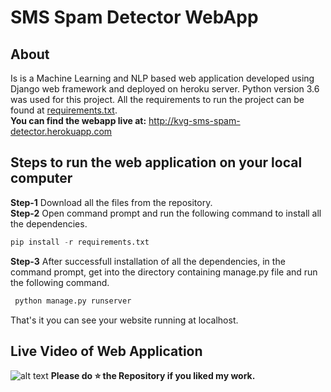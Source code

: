 # SMS Spam Detector WebApp
## About
Is is a Machine Learning and NLP based web application developed using Django web framework and deployed on heroku server. Python version 3.6 was used for this project. All the requirements to run the project can be found at [requirements.txt](https://github.com/venugopalkadamba/SMS-Spam-Detector-WebApp/blob/master/requirements.txt).
<br>
<b>You can find the webapp live at:</b> http://kvg-sms-spam-detector.herokuapp.com
## Steps to run the web application on your local computer
**Step-1** Download all the files from the repository.<br>
**Step-2** Open command prompt and run the following command to install all the dependencies.<br>
```python
pip install -r requirements.txt
``` 
**Step-3** After successfull installation of all the dependencies, in the command prompt, get into the directory containing manage.py file and run the following command.<br>
```python
 python manage.py runserver
```

That's it you can see your website running at localhost.
## Live Video of Web Application
![alt text](https://github.com/venugopalkadamba/SMS-Spam-Detector-WebApp/blob/master/final_video.gif)
<b>Please do ⭐ the Repository if you liked my work.</b>
